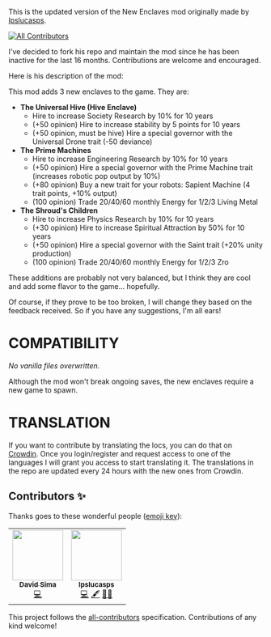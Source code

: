 This is the updated version of the New Enclaves mod originally made by [lpslucasps](https://github.com/lpslucasps).
<!-- ALL-CONTRIBUTORS-BADGE:START - Do not remove or modify this section -->
[![All Contributors](https://img.shields.io/badge/all_contributors-2-orange.svg?style=flat-square)](#contributors-)
<!-- ALL-CONTRIBUTORS-BADGE:END -->

I've decided to fork his repo and maintain the mod since he has been inactive for the last 16 months.
Contributions are welcome and encouraged.

Here is his description of the mod:

This mod adds 3 new enclaves to the game. They are:

- **The Universal Hive (Hive Enclave)**
  - Hire to increase Society Research by 10% for 10 years
  - (+50 opinion) Hire to increase stability by 5 points for 10 years
  - (+50 opinion, must be hive) Hire a special governor with the Universal Drone trait (-50 deviance)
- **The Prime Machines**
  - Hire to increase Engineering Research by 10% for 10 years
  - (+50 opinion) Hire a special governor with the Prime Machine trait (increases robotic pop output by 10%)
  - (+80 opinion) Buy a new trait for your robots: Sapient Machine (4 trait points, +10% output)
  - (100 opinion) Trade 20/40/60 monthly Energy for 1/2/3 Living Metal
- **The Shroud's Children**
  - Hire to increase Physics Research by 10% for 10 years
  - (+30 opinion) Hire to increase Spiritual Attraction by 50% for 10 years
  - (+50 opinion) Hire a special governor with the Saint trait (+20% unity production)
  - (100 opinion) Trade 20/40/60 monthly Energy for 1/2/3 Zro

These additions are probably not very balanced, but I think they are cool and add some flavor to the game... hopefully.

Of course, if they prove to be too broken, I will change they based on the feedback received. So if you have any suggestions, I'm all ears!

# COMPATIBILITY

_No vanilla files overwritten._

Although the mod won't break ongoing saves, the new enclaves require a new game to spawn.

# TRANSLATION

If you want to contribute by translating the locs, you can do that on [Crowdin](https://crowdin.com/project/new-enclaves). Once you login/register and request access to one of the languages I will grant you access to start translating it. The translations in the repo are updated every 24 hours with the new ones from Crowdin.

## Contributors ✨

Thanks goes to these wonderful people ([emoji key](https://allcontributors.org/docs/en/emoji-key)):

<!-- ALL-CONTRIBUTORS-LIST:START - Do not remove or modify this section -->
<!-- prettier-ignore-start -->
<!-- markdownlint-disable -->
<table>
  <tr>
    <td align="center"><a href="https://david-sima.dev"><img src="https://avatars.githubusercontent.com/u/26633429?v=4?s=100" width="100px;" alt=""/><br /><sub><b>David Sima</b></sub></a><br /><a href="https://github.com/The24thDS/new_enclaves/commits?author=The24thDS" title="Code">💻</a></td>
    <td align="center"><a href="https://github.com/lpslucasps"><img src="https://avatars.githubusercontent.com/u/1896763?v=4?s=100" width="100px;" alt=""/><br /><sub><b>lpslucasps</b></sub></a><br /><a href="https://github.com/The24thDS/new_enclaves/commits?author=lpslucasps" title="Code">💻</a> <a href="#content-lpslucasps" title="Content">🖋</a> <a href="#ideas-lpslucasps" title="Ideas, Planning, & Feedback">🤔</a><a href="#maintenance-The24thDS" title="Maintenance">🚧</a></td>
  </tr>
</table>

<!-- markdownlint-restore -->
<!-- prettier-ignore-end -->

<!-- ALL-CONTRIBUTORS-LIST:END -->

This project follows the [all-contributors](https://github.com/all-contributors/all-contributors) specification. Contributions of any kind welcome!
